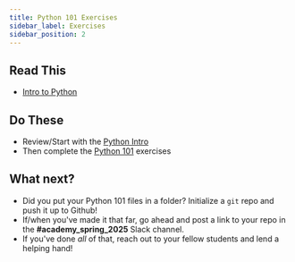 ```yaml
---
title: Python 101 Exercises
sidebar_label: Exercises
sidebar_position: 2
---
```


## Read This

- [Intro to Python](/docs/exercises/python-intro/)

## Do These

- Review/Start with the [Python Intro](/docs/exercises/python-intro/)
- Then complete the [Python 101](/docs/exercises/python-101/) exercises

## What next?

- Did you put your Python 101 files in a folder? Initialize a `git` repo and push it up to Github!
- If/when you've made it that far, go ahead and post a link to your repo in the **#academy_spring_2025** Slack channel.
- If you've done _all_ of that, reach out to your fellow students and lend a helping hand!